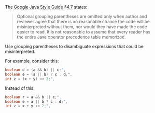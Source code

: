 The [Google Java Style Guide §4.7][style] states:

> Optional grouping parentheses are omitted only when author and reviewer agree
> that there is no reasonable chance the code will be misinterpreted without
> them, nor would they have made the code easier to read. It is not reasonable
> to assume that every reader has the entire Java operator precedence table
> memorized.

[style]: https://google.github.io/styleguide/javaguide.html#s4.7-grouping-parentheses

Use grouping parentheses to disambiguate expressions that could be
misinterpreted.

For example, consider this:

```java
boolean d = (a && b) || c;",
boolean e = (a || b) ? c : d;",
int z = (x + y) << 2;",
```

Instead of this:

```java
boolean r = a && b || c;",
boolean e = a || b ? c : d;",
int z = x + y << 2;",
```
